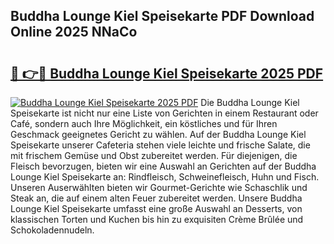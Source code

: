 ## Buddha Lounge Kiel Speisekarte PDF Download Online 2025 NNaCo

# <h2><a href="http://gccesqw.nevu.top/?p=Buddha+Lounge+Kiel+Speisekarte">🔗 👉🔴 Buddha Lounge Kiel Speisekarte 2025 PDF</a></h2>

[![Buddha Lounge Kiel Speisekarte 2025 PDF](https://i.imgur.com/dBaPXMq.png)](http://gccesqw.nevu.top/?p=Buddha+Lounge+Kiel+Speisekarte)
Die Buddha Lounge Kiel Speisekarte ist nicht nur eine Liste von Gerichten in einem Restaurant oder Café, sondern auch Ihre Möglichkeit, ein köstliches und für Ihren Geschmack geeignetes Gericht zu wählen. Auf der Buddha Lounge Kiel Speisekarte unserer Cafeteria stehen viele leichte und frische Salate, die mit frischem Gemüse und Obst zubereitet werden. Für diejenigen, die Fleisch bevorzugen, bieten wir eine Auswahl an Gerichten auf der Buddha Lounge Kiel Speisekarte an: Rindfleisch, Schweinefleisch, Huhn und Fisch. Unseren Auserwählten bieten wir Gourmet-Gerichte wie Schaschlik und Steak an, die auf einem alten Feuer zubereitet werden. Unsere Buddha Lounge Kiel Speisekarte umfasst eine große Auswahl an Desserts, von klassischen Torten und Kuchen bis hin zu exquisiten Crème Brûlée und Schokoladennudeln.
